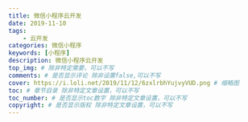 ```yaml
---
title: 微信小程序云开发
date: 2019-11-10
tags: 
    - 云开发
categories: 微信小程序
keywords: [小程序]
description: 微信小程序云开发
top_img: # 除非特定需要，可以不写
comments: # 是否显示评论 除非设置false,可以不写
cover: https://i.loli.net/2019/11/12/6zxlrbhYujvyVUD.png # 缩略图
toc: # 章节目录 除非特定文章设置，可以不写
toc_number: # 是否显示toc数字 除非特定文章设置，可以不写
copyright: # 是否显示版权 除非特定文章设置，可以不写
---
```




<br>
<br>
<br>
<br>
<br>
